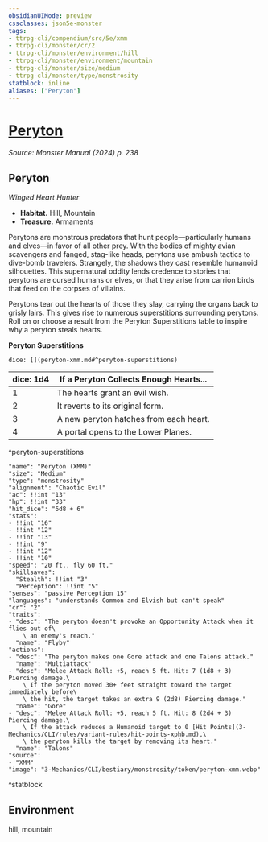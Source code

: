 ```yaml
---
obsidianUIMode: preview
cssclasses: json5e-monster
tags:
- ttrpg-cli/compendium/src/5e/xmm
- ttrpg-cli/monster/cr/2
- ttrpg-cli/monster/environment/hill
- ttrpg-cli/monster/environment/mountain
- ttrpg-cli/monster/size/medium
- ttrpg-cli/monster/type/monstrosity
statblock: inline
aliases: ["Peryton"]
---
```

# [Peryton](3-Mechanics\CLI\bestiary\monstrosity/peryton-xmm.md)
*Source: Monster Manual (2024) p. 238*  

## Peryton

*Winged Heart Hunter*

- **Habitat.** Hill, Mountain  
- **Treasure.** Armaments  

Perytons are monstrous predators that hunt people—particularly humans and elves—in favor of all other prey. With the bodies of mighty avian scavengers and fanged, stag-like heads, perytons use ambush tactics to dive-bomb travelers. Strangely, the shadows they cast resemble humanoid silhouettes. This supernatural oddity lends credence to stories that perytons are cursed humans or elves, or that they arise from carrion birds that feed on the corpses of villains.

Perytons tear out the hearts of those they slay, carrying the organs back to grisly lairs. This gives rise to numerous superstitions surrounding perytons. Roll on or choose a result from the Peryton Superstitions table to inspire why a peryton steals hearts.

**Peryton Superstitions**

`dice: [](peryton-xmm.md#^peryton-superstitions)`

| dice: 1d4 | If a Peryton Collects Enough Hearts... |
|-----------|----------------------------------------|
| 1 | The hearts grant an evil wish. |
| 2 | It reverts to its original form. |
| 3 | A new peryton hatches from each heart. |
| 4 | A portal opens to the Lower Planes. |
^peryton-superstitions

```statblock
"name": "Peryton (XMM)"
"size": "Medium"
"type": "monstrosity"
"alignment": "Chaotic Evil"
"ac": !!int "13"
"hp": !!int "33"
"hit_dice": "6d8 + 6"
"stats":
- !!int "16"
- !!int "12"
- !!int "13"
- !!int "9"
- !!int "12"
- !!int "10"
"speed": "20 ft., fly 60 ft."
"skillsaves":
  "Stealth": !!int "3"
  "Perception": !!int "5"
"senses": "passive Perception 15"
"languages": "understands Common and Elvish but can't speak"
"cr": "2"
"traits":
- "desc": "The peryton doesn't provoke an Opportunity Attack when it flies out of\
    \ an enemy's reach."
  "name": "Flyby"
"actions":
- "desc": "The peryton makes one Gore attack and one Talons attack."
  "name": "Multiattack"
- "desc": "Melee Attack Roll: +5, reach 5 ft. Hit: 7 (1d8 + 3) Piercing damage.\
    \ If the peryton moved 30+ feet straight toward the target immediately before\
    \ the hit, the target takes an extra 9 (2d8) Piercing damage."
  "name": "Gore"
- "desc": "Melee Attack Roll: +5, reach 5 ft. Hit: 8 (2d4 + 3) Piercing damage.\
    \ If the attack reduces a Humanoid target to 0 [Hit Points](3-Mechanics/CLI/rules/variant-rules/hit-points-xphb.md),\
    \ the peryton kills the target by removing its heart."
  "name": "Talons"
"source":
- "XMM"
"image": "3-Mechanics/CLI/bestiary/monstrosity/token/peryton-xmm.webp"
```
^statblock

## Environment

hill, mountain